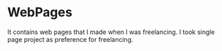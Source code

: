 # WebPages
It contains web pages that I made when I was freelancing. I took single page project as preference for freelancing.
